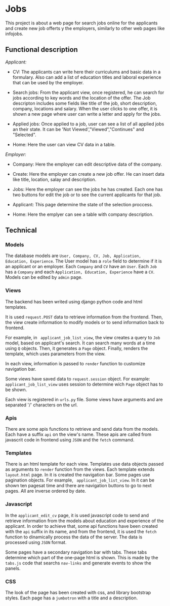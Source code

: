 # Jobs
This project is about a web page for search jobs online for the applicants and create new job offerts y the employers, similarly to other web pages like infojobs.

## Functional description

*Applicant:*

- CV:
The applicants can write here their curriculums and basic data in a formulary. Also can add a list of education titles and laboral experience that can be used by the employer.

- Search jobs:
From the applicant view, once registered, he can search for jobs according to key words and the location of the offer. 
The Job descripton includes some fields like title of the job, short description, company, locations and salary.
When the user clicks to one offer, it is shown a new page where user can write a letter and apply for the jobs.

- Applied jobs:
Once applied to a job, user can see a list of all applied jobs an their state. It can be 'Not Viewed',"Viewed","Continues" and "Selected".

- Home:
Here the user can view CV data in a table.

*Employer:*

- Company:
Here the employer can edit descriptive data of the company.

- Create:
Here the employer can create a new job offer. He can insert data like title, location, salay and description.

- Jobs:
Here the employer can see the jobs he has created. Each one has two buttons for edit the job or to see the current applicants for that job.

- Applicant:
This page determine the state of the selection proccess.

- Home:
Here the emplyer can see a table with company description.

## Technical

### Models
The database models are ```User, Company, CV, Job, Application, Education, Experience```. The User model has a ```role``` field to determine if it is an applicant or an employer. Each ```Company``` and ```CV``` have an ```User```.
Each ```Job``` has a ```Company``` and each ```Application, Education, Experience``` have a ```CV```.
Models can be edited by ```admin``` page.

### Views
The backend has been writed using django python code and html templates. 

It is used ```request.POST``` data to retrieve information from the frontend. 
Then, the view create information to modify models or to send information back to frontend. 

For example, in ``` applicant_job_list_view```, the view creates a query to ```Job``` model, based on applicant's search. It can search many words at a time using ```Q``` objects. Then, it generates a ```Page``` object. Finally, renders the template, which uses parameters from the view.

In each view, information is passed to ```render``` function to customize navigation bar.

Some views have saved data to ```request.session``` object. For example: ``` applicant_job_list_view``` uses session to determine wich ```Page``` object has to be shown.

Each view is registered in ```urls.py``` file. Some views have arguments and are separated '/' characters on the url.

### Apis
There are some apis functions to retrieve and send data from the models. Each have a suffix ```api``` on the view's name. These apis are called from javascrit code in frontend using ```JSON``` and the ```fetch``` command.

### Templates
There is an html template for each view. Templates use data objects passed as arguments to ```render``` function from the views. 
Each template extends ```layout.html``` page. In it is created the navigation bar.
Some pages use pagination objects. For example, ``` applicant_job_list_view```. In it can be shown ten pagesat time and there are navigation buttons to go to next pages. All are inverse ordered by date.

### Javascript
In the ```applicant_edit_cv``` page, it is used javascript code to send and retrieve information from the models about education and experience of the applicant. In order to achieve that, some api functions have been created with the ```api``` suffix in its name, and from the frontend, it is used the ```fetch``` function to dinamically process the data of the server. The data is processed using ```JSON``` format.

Some pages have a secondary navigation bar with tabs. These tabs determine which part of the one-page html is shown. This is made by the ```tabs.js``` code that searchs ```nav-links``` and generate events to show the panels. 

### CSS
The look of the page has been created with css, and library bootstrap styles. Each page has a ```jumbotron``` with a title and a description.
